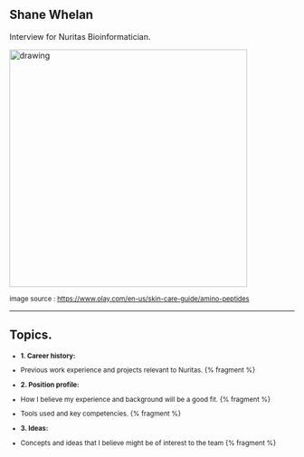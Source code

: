 ## Shane Whelan
Interview for Nuritas Bioinformatician.

<!-- ![test](/public/img/carragh_lake.jpg) -->

<img src="https://azcdn.discovery.pgsitecore.com/en-us/-/media/Olay_PathFinder/Images/Callouts/Brand_Experience_promos/Desktop/DT_BE_Landing_Aminopeptides_HeaderImage.jpg?h=310&la=en-US&w=500&v=1-201802281215" alt="drawing" width="420px"/>

<small>image source : https://www.olay.com/en-us/skin-care-guide/amino-peptides</small>

---

## Topics.

<small>

- **1. Career history:** 
 - Previous work experience and projects relevant to Nuritas. {% fragment %}

- **2. Position profile:**
 - How I believe my experience and background will be a good fit. {% fragment %}

 - Tools used and key competencies. {% fragment %}

- **3. Ideas:** 
 - Concepts and ideas that I believe might be of interest to the team {% fragment %}

</small>


